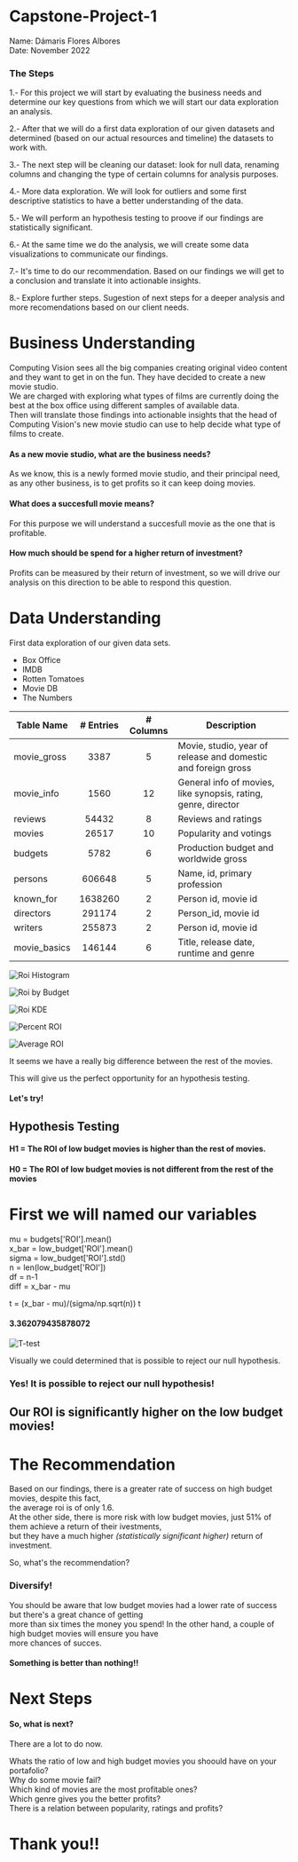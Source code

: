 # Capstone-Project-1

Name: Dámaris Flores Albores  
Date: November 2022  

### The Steps  
1.- For this project we will start by evaluating the business needs and determine our key questions from which we will start our data exploration an analysis. 

2.- After that we will do a first data exploration of our given datasets and determined (based on our actual resources and timeline) the datasets to work with. 

3.- The next step will be cleaning our dataset: look for null data, renaming columns and changing the type of certain columns for analysis purposes.  

4.- More data exploration. We will look for outliers and some first descriptive statistics to have a better understanding of the data.  

5.- We will perform an hypothesis testing to proove if our findings are statistically significant.  

6.- At the same time we do the analysis, we will create some data visualizations to communicate our findings.  

7.- It's time to do our recommendation. Based on our findings we will get to a conclusion and translate it into actionable insights.  

8.- Explore further steps. Sugestion of next steps for a deeper analysis and more recomendations based on our client needs.  

# Business Understanding  

Computing Vision sees all the big companies creating original video content and they want to get in on the fun. They have decided to create a new movie studio.   
We are charged with exploring what types of films are currently doing the best at the box office using different samples of available data.  
Then will translate those findings into actionable insights that the head of Computing Vision's new movie studio can use to help decide what type of films to create.  

#### As  a new movie studio, what are the business needs?   

As we know, this is a newly formed movie studio, and their principal need, as any other business, is to get profits so it can keep doing movies.  

#### What does a succesfull movie means?  

For this purpose we will understand a succesfull movie as the one that is profitable.   

#### How much should be spend for a higher return of investment?  

Profits can be measured by their return of investment, so we will drive our analysis on this direction to be able to respond this question.   

# Data Understanding

First data exploration of our given data sets.   

* Box Office   
* IMDB  
* Rotten Tomatoes  
* Movie DB  
* The Numbers  

| Table Name   |# Entries|# Columns| Description                                                  |  
|--------------|:-------:|:-------:|------------------------------------------------------------  |  
|movie_gross   |3387     |5        |Movie, studio, year of release and domestic and foreign gross |  
|movie_info    |1560	 |12	   |General info of movies, like synopsis, rating, genre, director|  
|reviews       |54432	 |8	   |Reviews and ratings                                           |  
|movies	       |26517    |10	   |Popularity and votings                                        |  
|budgets       |5782	 |6	   |Production budget and worldwide gross                         |  
|persons       |606648	 |5	   |Name, id, primary profession                                  |  
|known_for     |1638260	 |2	   |Person id, movie id                                           |  
|directors     |291174	 |2	   |Person_id, movie id                                           |  
|writers       |255873	 |2	   |Person id, movie id                                           |  
|movie_basics  |146144	 |6	   |Title, release date, runtime and genre                        |  


![Roi Histogram](/Visualizations/roi_hist.png)   

![Roi by Budget](/Visualizations/roi_by_budget.png)

![Roi KDE](/Visualizations/KDE_roi.png)   

![Percent ROI](/Visualizations/percent_roi.png) 

![Average ROI](/Visualizations/averageroi_budget.png)  

It seems we have a really big difference between the rest of the movies.  

This will give us the perfect opportunity for an hypothesis testing.  

#### Let's try!   

## Hypothesis Testing  

#### H1 = The ROI of low budget movies is higher than the rest of movies.   

#### H0 = The ROI of low budget movies is not different from the rest of the movies  

# First we will named our variables   

mu = budgets['ROI'].mean()  
x_bar = low_budget['ROI'].mean()  
sigma = low_budget['ROI'].std()  
n = len(low_budget['ROI'])  
df = n-1  
diff = x_bar - mu   

t = (x_bar -  mu)/(sigma/np.sqrt(n))
t  

#### 3.362079435878072   

![T-test](/Visualizations/t_stat.png)   

Visually we could determined that is possible to reject our null hypothesis.  

### Yes! It is possible to reject our null hypothesis!  
## Our ROI is significantly higher on the low budget movies!  

# The Recommendation  

Based on our findings, there is a greater rate of success on high budget movies, despite this fact,  
the average roi is of only 1.6.  
At the other side, there is more risk with low budget movies, just 51% of them achieve a return of their ivestments,  
but they have a much higher *(statistically significant higher)* return of investment.   

So, what's the recommendation?   

### Diversify!   

You should be aware that low budget movies had a lower rate of success but there's a great chance of getting  
more than six times the money you spend! In the other hand, a couple of high budget movies will ensure you have  
more chances of succes. 
#### Something is better than nothing!! 

# Next Steps  

#### So, what is next?  

There are a lot to do now. 

Whats the ratio of low and high budget movies you shoould have on your portafolio?   
Why do some movie fail?    
Which kind of movies are the most profitable ones?    
Which genre gives you the better profits?    
There is a relation between popularity, ratings and profits?    

# Thank you!!  






 
